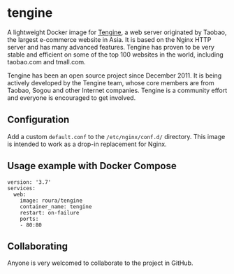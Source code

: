# tengine
A lightweight Docker image for [Tengine](http://tengine.taobao.org/), a web server originated by Taobao, the largest e-commerce website in Asia. It is based on the Nginx HTTP server and has many advanced features. Tengine has proven to be very stable and efficient on some of the top 100 websites in the world, including taobao.com and tmall.com.

Tengine has been an open source project since December 2011. It is being actively developed by the Tengine team, whose core members are from Taobao, Sogou and other Internet companies. Tengine is a community effort and everyone is encouraged to get involved.

## Configuration
Add a custom `default.conf` to the `/etc/nginx/conf.d/` directory. This image is intended to work as a drop-in replacement for Nginx.

## Usage example with Docker Compose
```
version: '3.7'
services:
  web:
    image: roura/tengine
    container_name: tengine
    restart: on-failure
    ports:
    - 80:80
 ```

## Collaborating
Anyone is very welcomed to collaborate to the project in GitHub.
